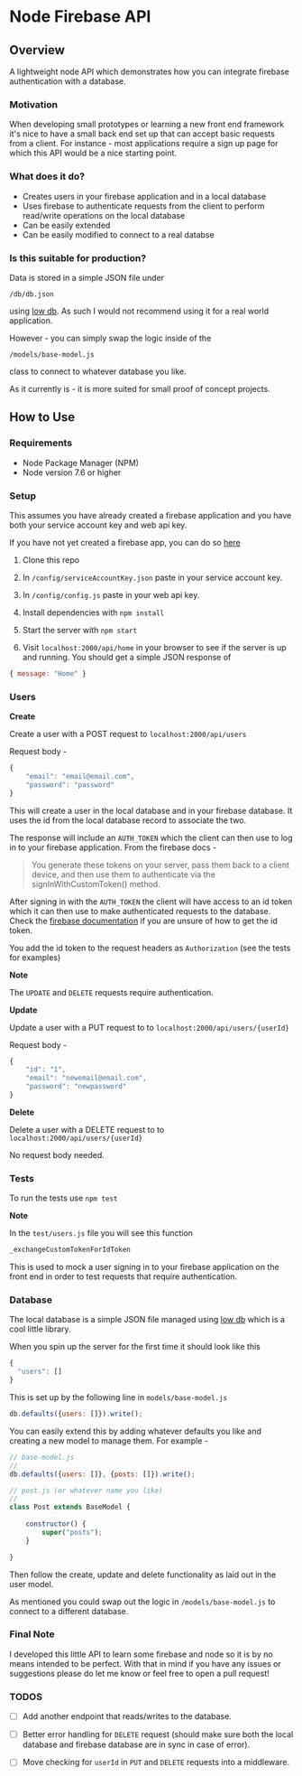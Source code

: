 # Node Firebase API

## Overview
A lightweight node API which demonstrates how you can integrate firebase
authentication with a database.

### Motivation

When developing small prototypes or learning a new front end framework it's 
nice to have a small back end set up that can accept basic requests 
from a client. For instance - most applications require a sign up page for
which this API would be a nice starting point.

### What does it do?

- Creates users in your firebase application and in a local database
- Uses firebase to authenticate requests from the client to 
perform read/write operations on the local database
- Can be easily extended
- Can be easily modified to connect to a real databse

### Is this suitable for production?

Data is stored in a simple JSON file under 

```/db/db.json``` 

using 
[low db](https://github.com/typicode/lowdb).
As such I would not recommend using it for a real world application.

However - you can simply swap the logic inside  of the 

```
/models/base-model.js
```

class to connect to whatever database you like.

As it currently is - it is more suited for small proof of concept projects.

## How to Use

### Requirements

- Node Package Manager (NPM)
- Node version 7.6 or higher

### Setup

This assumes you have already created a firebase application and 
you have both your service account key and web api key.

If you have not yet created a firebase app,
you can do so [here](https://firebase.google.com/)


1. Clone this repo

2. In ```/config/serviceAccountKey.json``` paste in your service account key.

3. In ```/config/config.js``` paste in your web api key.

4. Install dependencies with ```npm install```

5. Start the server with ```npm start```

6. Visit ```localhost:2000/api/home``` in your browser to see if the server is up and running.
You should get a simple JSON response of 

```javascript
{ message: "Home" }
```

### Users

**Create**

Create a user with a POST request to ```localhost:2000/api/users```

Request body - 

```javascript
{
	"email": "email@email.com",
	"password": "password" 
}
```

This will create a user in the local database and in your
firebase database. It uses the id from the local database record
 to associate the two. 

The response will include an ```AUTH_TOKEN``` which the client 
can then use to log in to your firebase application. From the firebase docs -

> You generate these tokens on your server, pass them back to a client device, and then use them to authenticate 
> via the signInWithCustomToken() method.

After signing in with the ```AUTH_TOKEN``` the client will have access to 
an id token which it can then use to make authenticated requests to the database.
Check the [firebase documentation](https://firebase.google.com/docs/reference/js/firebase.User#getIdToken) if
you are unsure of how to get the id token.

You add the id token to the request headers as ```Authorization``` (see the tests
for examples)

**Note** 

The ```UPDATE``` and ```DELETE``` requests require authentication.

**Update**

Update a user with a PUT request to to ```localhost:2000/api/users/{userId}```

Request body - 

```javascript
{
	"id": "1",
	"email": "newemail@email.com",
	"password": "newpassword" 
}
```

**Delete**

Delete a user with a DELETE request to to ```localhost:2000/api/users/{userId}```

No request body needed.

### Tests

To run the tests use ```npm test```

**Note** 

In the ```test/users.js``` file you will see this function

```javascript
_exchangeCustomTokenForIdToken
```

This is used to mock a user signing in to your firebase application
on the front end in order to test requests that require authentication.

### Database

The local database is a simple JSON 
file managed using [low db](https://github.com/typicode/lowdb)
which is a cool little library.

When you spin up the server for the first time it should look like
this

```javascript
{
  "users": []
}
```

This is set up by the following line in ```models/base-model.js```

```javascript
db.defaults({users: []}).write();
```

You can easily extend this by adding whatever defaults you like
and creating a new model to manage them. For example -

```javascript
// base-model.js
//
db.defaults({users: []}, {posts: []}).write();

// post.js (or whatever name you like)
//
class Post extends BaseModel {
    
    constructor() {
        super("posts");
    }

}
```

Then follow the create, update and delete functionality as laid out in the user model.

As mentioned you could swap out the logic in ```/models/base-model.js```
to connect to a different database.

### Final Note

I developed this little API to learn some firebase and node so it is by no means
intended to be perfect. With that in mind if you have any issues or suggestions please do let 
me know or feel free to open a pull request!


### TODOS

- [ ] Add another endpoint that reads/writes to the database.
- [ ] Better error handling for ```DELETE``` request (should make sure both the local database
and firebase database are in sync in case of error).
- [ ] Move checking for ```userId``` in ```PUT``` and ```DELETE``` requests into a middleware. 


